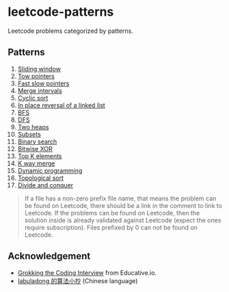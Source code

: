 # leetcode-patterns

Leetcode problems categorized by patterns.

## Patterns

1. [Sliding window](./1_sliding-window)
2. [Tow pointers](./2_two-pointers)
3. [Fast slow pointers](./3_fast-slow-pointers)
4. [Merge intervals](./4_merge-intervals)
5. [Cyclic sort](./5_cyclic-sort)
6. [In place reversal of a linked list](./6_in-place-reversal-of-a-linked-list)
7. [BFS](./7_BFS)
8. [DFS](./8_DFS)
9. [Two heaps](./9_two-heaps)
10. [Subsets](./10_subsets)
11. [Binary search](./11_binary-search)
12. [Bitwise XOR](./12_bitwise-xor)
13. [Top K elements](./13_top-k-elements)
14. [K way merge](./14_k-way-merge)
15. [Dynamic programming](./15_dynamic-programming)
16. [Topological sort](./16_topological-sort)
17. [Divide and conquer](./17_divide-and-conquer)

> If a file has a non-zero prefix file name, that means the problem can be found on Leetcode, there should be a link in the comment to link to Leetcode. If the problems can be found on Leetcode, then the solution inside is already validated against Leetcode (expect the ones require subscription). Files prefixed by 0 can not be found on Leetcode.

## Acknowledgement

- [Grokking the Coding Interview](https://www.educative.io/courses/grokking-the-coding-interview) from Educative.io.
- [labuladong 的算法小抄](https://labuladong.gitbook.io/algo/) (Chinese language)
